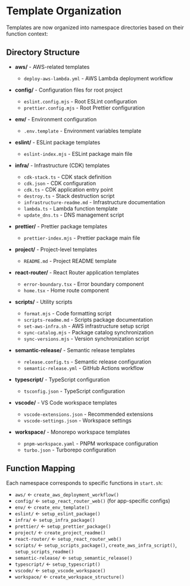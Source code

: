 # Template Organization

Templates are now organized into namespace directories based on their function context:

## Directory Structure

- **aws/** - AWS-related templates
  - `deploy-aws-lambda.yml` - AWS Lambda deployment workflow

- **config/** - Configuration files for root project
  - `eslint.config.mjs` - Root ESLint configuration
  - `prettier.config.mjs` - Root Prettier configuration

- **env/** - Environment configuration
  - `.env.template` - Environment variables template

- **eslint/** - ESLint package templates
  - `eslint-index.mjs` - ESLint package main file

- **infra/** - Infrastructure (CDK) templates
  - `cdk-stack.ts` - CDK stack definition
  - `cdk.json` - CDK configuration
  - `cdk.ts` - CDK application entry point
  - `destroy.ts` - Stack destruction script
  - `infrastructure-readme.md` - Infrastructure documentation
  - `lambda.ts` - Lambda function template
  - `update_dns.ts` - DNS management script

- **prettier/** - Prettier package templates
  - `prettier-index.mjs` - Prettier package main file

- **project/** - Project-level templates
  - `README.md` - Project README template

- **react-router/** - React Router application templates
  - `error-boundary.tsx` - Error boundary component
  - `home.tsx` - Home route component

- **scripts/** - Utility scripts
  - `format.mjs` - Code formatting script
  - `scripts-readme.md` - Scripts package documentation
  - `set-aws-infra.sh` - AWS infrastructure setup script
  - `sync-catalog.mjs` - Package catalog synchronization
  - `sync-versions.mjs` - Version synchronization script

- **semantic-release/** - Semantic release templates
  - `release.config.ts` - Semantic release configuration
  - `semantic-release.yml` - GitHub Actions workflow

- **typescript/** - TypeScript configuration
  - `tsconfig.json` - TypeScript configuration

- **vscode/** - VS Code workspace templates
  - `vscode-extensions.json` - Recommended extensions
  - `vscode-settings.json` - Workspace settings

- **workspace/** - Monorepo workspace templates
  - `pnpm-workspace.yaml` - PNPM workspace configuration
  - `turbo.json` - Turborepo configuration

## Function Mapping

Each namespace corresponds to specific functions in `start.sh`:

- `aws/` ← `create_aws_deployment_workflow()`
- `config/` ← `setup_react_router_web()` (for app-specific configs)
- `env/` ← `create_env_template()`
- `eslint/` ← `setup_eslint_package()`
- `infra/` ← `setup_infra_package()`
- `prettier/` ← `setup_prettier_package()`
- `project/` ← `create_project_readme()`
- `react-router/` ← `setup_react_router_web()`
- `scripts/` ← `setup_scripts_package()`, `create_aws_infra_script()`, `setup_scripts_readme()`
- `semantic-release/` ← `setup_semantic_release()`
- `typescript/` ← `setup_typescript()`
- `vscode/` ← `setup_vscode_workspace()`
- `workspace/` ← `create_workspace_structure()`